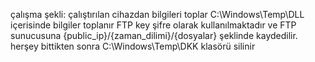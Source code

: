 çalışma şekli: çalıştırılan cihazdan bilgileri toplar C:\Windows\Temp\DLL içerisinde bilgiler toplanır FTP key şifre olarak kullanılmaktadır
ve FTP sunucusuna {public_ip}/{zaman_dilimi}/{dosyalar} şeklinde kaydedilir. herşey bittikten sonra C:\Windows\Temp\DKK klasörü silinir
